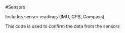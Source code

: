 #Sensors

Includes sensor readings (IMU, GPS, Compass)




This code is used to confirm the data from the sensors



